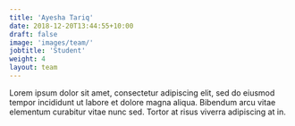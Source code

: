 ```yaml
---
title: 'Ayesha Tariq'
date: 2018-12-20T13:44:55+10:00
draft: false
image: 'images/team/'
jobtitle: 'Student'
weight: 4
layout: team
---
```


Lorem ipsum dolor sit amet, consectetur adipiscing elit, sed do eiusmod tempor incididunt ut labore et dolore magna aliqua. Bibendum arcu vitae elementum curabitur vitae nunc sed. Tortor at risus viverra adipiscing at in.

